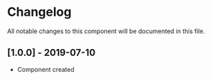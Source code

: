 # Changelog
All notable changes to this component will be documented in this file.

## [1.0.0] - 2019-07-10
- Component created
